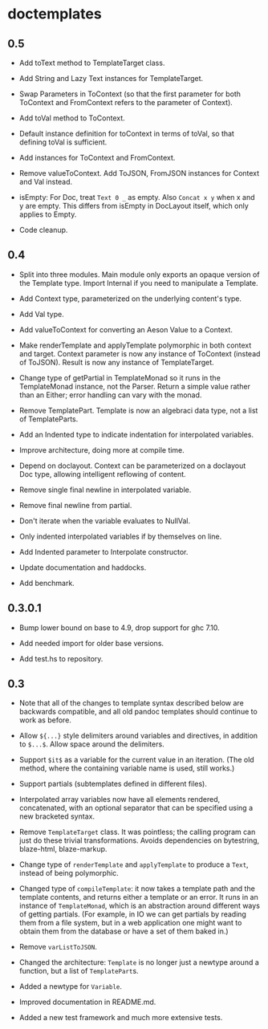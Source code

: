 # doctemplates

## 0.5

  * Add toText method to TemplateTarget class.

  * Add String and Lazy Text instances for TemplateTarget.

  * Swap Parameters in ToContext (so that the first parameter
    for both ToContext and FromContext refers to the parameter
    of Context).

  * Add toVal method to ToContext.

  * Default instance definition for toContext in terms of toVal,
    so that defining toVal is sufficient.

  * Add instances for ToContext and FromContext.

  * Remove valueToContext. Add ToJSON, FromJSON instances
    for Context and Val instead.

  * isEmpty: For Doc, treat `Text 0 _` as empty.
    Also `Concat x y` when x and y are empty.
    This differs from isEmpty in DocLayout itself, which only
    applies to Empty.

  * Code cleanup.

## 0.4

  * Split into three modules.  Main module only exports an
    opaque version of the Template type.  Import Internal if you
    need to manipulate a Template.

  * Add Context type, parameterized on the underlying content's type.

  * Add Val type.

  * Add valueToContext for converting an Aeson Value to a Context.

  * Make renderTemplate and applyTemplate polymorphic in both
    context and target.  Context parameter is now any instance
    of ToContext (instead of ToJSON).  Result is now any
    instance of TemplateTarget.

  * Change type of getPartial in TemplateMonad so it runs in the
    TemplateMonad instance, not the Parser.  Return a simple
    value rather than an Either; error handling can vary with
    the monad.

  * Remove TemplatePart. Template is now an algebraci data type,
    not a list of TemplateParts.

  * Add an Indented type to indicate indentation for
    interpolated variables.

  * Improve architecture, doing more at compile time.

  * Depend on doclayout.  Context can be parameterized on a doclayout
    Doc type, allowing intelligent reflowing of content.

  * Remove single final newline in interpolated variable.

  * Remove final newline from partial.

  * Don't iterate when the variable evaluates to NullVal.

  * Only indented interpolated variables if by themselves on line.

  * Add Indented parameter to Interpolate constructor.

  * Update documentation and haddocks.

  * Add benchmark.

## 0.3.0.1

* Bump lower bound on base to 4.9, drop support for ghc 7.10.

* Add needed import for older base versions.

* Add test.hs to repository.

## 0.3

* Note that all of the changes to template syntax described
  below are backwards compatible, and all old pandoc templates
  should continue to work as before.

* Allow `${...}` style delimiters around variables and
  directives, in addition to `$...$`.  Allow space around
  the delimiters.

* Support `$it$` as a variable for the current value in
  an iteration.  (The old method, where the containing
  variable name is used, still works.)

* Support partials (subtemplates defined in different files).

* Interpolated array variables now have all elements rendered,
  concatenated, with an optional separator that can be
  specified using a new bracketed syntax.

* Remove `TemplateTarget` class.  It was pointless; the
  calling program can just do these trivial transformations.
  Avoids dependencies on bytestring, blaze-html, blaze-markup.

* Change type of `renderTemplate` and `applyTemplate` to produce
  a `Text`, instead of being polymorphic.

* Changed type of `compileTemplate`: it now takes a
  template path and the template contents, and returns
  either a template or an error.  It runs in an instance
  of `TemplateMonad`, which is an abstraction around different
  ways of getting partials.  (For example, in IO we can get
  partials by reading them from a file system, but in a
  web application one might want to obtain them from the
  database or have a set of them baked in.)

* Remove `varListToJSON`.

* Changed the architecture: `Template` is no longer just
  a newtype around a function, but a list of `TemplatePart`s.

* Added a newtype for `Variable`.

* Improved documentation in README.md.

* Added a new test framework and much more extensive tests.

